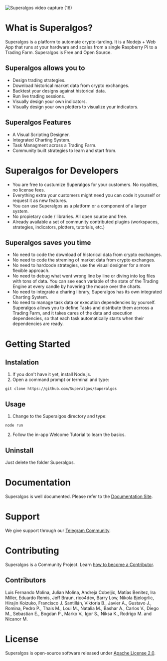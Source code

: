 ![Superalgos video capture (16)](https://user-images.githubusercontent.com/9479367/77251218-76d25980-6c4d-11ea-8e47-be7db2e8abdb.gif)

# What is Superalgos?

Superalgos is a platform to automate crypto-tarding. It is a Nodejs + Web App that runs at your hardware and scales from a single Raspberry Pi to a Trading Farm. Superalgos is Free and Open Source.

## Superalgos allows you to

* Design trading strategies.
* Download historical market data from crypto exchanges.
* Backtest your designs against historical data.
* Run live trading sessions.
* Visually design your own indicators.
* Visually design your own plotters to visualize your indicators.

## Superalgos Features

* A Visual Scripting Designer.
* Integrated Charting System.
* Task Managment across a Trading Farm.
* Community built strategies to learn and start from.

# Superalgos for Developers

* You are free to custumize Superalgos for your customers. No royalties, no license fees.
* Everything extra your customers might need you can code it yourself or request it as new features.
* You can use Superalgos as a platform or a component of a larger system.
* No propietary code / libraries. All open source and free.
* Already available a set of community contributed plugins (workspaces, strategies, indicators, plotters, tutorials, etc.)

## Superalgos saves you time

* No need to code the download of historical data from crypto exchanges.
* No need to code the streming of market data from crypto exchanges.
* No need to hardcode strategies, use the visual designer for a more flexible approach.
* No need to debug what went wrong line by line or diving into log files with tons of data. You can see each variable of the state of the Trading Engine at every candle by hovering the mouse over the charts.
* No need to integrate a charing library, Superalgos has its own integrated Charting System.
* No need to manage task data or execution dependencies by yourself. Superalgos allows you to define Tasks and distribute them acrross a Trading Farm, and it takes cares of the data and execution dependencies, so that each task automatically starts when their dependencies are ready.

# Getting Started

## Instalation

1. If you don't have it yet, install Node.js.
2. Open a command prompt or terminal and type:

```
git clone https://github.com/Superalgos/Superalgos
```

## Usage

1. Change to the Superalgos directory and type:
```
node run
```
2. Follow the in-app Welcome Tutorial to learn the basics.

## Uninstall

Just delete the folder Superalgos.

# Documentation

Superalgos is well documented. Please refer to the [Documentation Site](https://docs.superalgos.org/).

# Support

We give support through our [Telegram Community](https://t.me/superalgoscommunity).

# Contributing

Superalgos is a Community Project. Learn [how to become a Contributor](https://docs.superalgos.org/contributing-to-superalgos.html).

## Contributors 

Luis Fernando Molina, Julian Molina, Andreja Cobeljic, Matías Benitez, Ira Miller, Eduardo Remis, Jeff Braun, rico4dev, Barry Low, Nikola Bjelogrlic, Hirajin Koizuko, Francisco J. Santillán, Viktoria B., Javier A., Gustavo J., Romina, Pedro P., Thais M., Loui M., Natalia M., Bashar A., Carlos V., Diego M., Sebastian E., Bogdan P., Marko V., Igor S., Niksa K., Rodrigo M. and Nicanor M.

# License

Superalgos is open-source software released under [Apache License 2.0](LICENSE).
